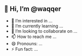## 👋 Hi, I’m @waqqer
- 👀 I’m interested in ...
- 🌱 I’m currently learning ...
- 💞️ I’m looking to collaborate on ...
- 📫 How to reach me ...
- 😄 Pronouns: ...
- ⚡ Fun fact: ...

<!---
waqqer/waqqer is a ✨ special ✨ repository because its `README.md` (this file) appears on your GitHub profile.
You can click the Preview link to take a look at your changes.
--->
